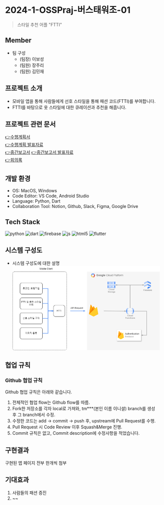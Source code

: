 # 2024-1-OSSPraj-버스태워조-01
> 스타일 추천 어플 "FTTI"

## Member
- 팀 구성
    - (팀장) 이보성
    - (팀원) 장주리
    - (팀원) 김민재
      
## 프로젝트 소개
- 모바일 앱을 통해 사람들에게 선호 스타일을 통해 패션 코드(FTTI)를 부여합니다.
- FTTI를 바탕으로 옷 스타일에 대한 큐레이션과 추천을 해줍니다.
  
## 프로젝트 관련 문서 
[:point_right:수행계획서](Doc/1_1_OSSProj_01_버스태워조_수행계획서.md)  
[:point_right:수행계획 발표자료](https://github.com/CSID-DGU/2024-1-OSSProj-ComfyRide-01/blob/main/Doc/1_2_OSSProj_01_%EB%B2%84%EC%8A%A4%ED%83%9C%EC%9B%8C%EC%A1%B0_%EC%88%98%ED%96%89%EA%B3%84%ED%9A%8D%EB%B0%9C%ED%91%9C%EC%9E%90%EB%A3%8C%20.pdf)  
[:point_right:중간보고서](https://github.com/CSID-DGU/2024-1-OSSProj-ComfyRide-01/blob/main/Doc/2_1_OSSProj_1_%EB%B2%84%EC%8A%A4%ED%83%9C%EC%9B%8C%EC%A1%B0_%EC%A4%91%EA%B0%84%EB%B3%B4%EA%B3%A0%EC%84%9C.md)
[:point_right:중간보고서 발표자료](https://github.com/CSID-DGU/2024-1-OSSProj-ComfyRide-01/blob/main/Doc/2_2_OSSProj_1_%EB%B2%84%EC%8A%A4%ED%83%9C%EC%9B%8C%EC%A1%B0_%EC%A4%91%EA%B0%84%EB%B0%9C%ED%91%9C%EC%9E%90%EB%A3%8C.pdf)  
[:point_right:회의록](https://github.com/CSID-DGU/2024-1-OSSProj-ComfyRide-01/blob/main/Doc/4_2_OSSProj_Tn_Tname_%ED%9A%8C%EC%9D%98%EB%A1%9D.md)

## 개발 환경
- OS: MacOS, Windows
- Code Editor: VS Code, Android Studio
- Language: Python, Dart
- Collaboration Tool: Notion, Github, Slack, Figma, Google Drive

## Tech Stack
![python](https://img.shields.io/badge/Python-3776AB?style=for-the-badge&logo=python&logoColor=white)
![dart](https://img.shields.io/badge/Dart-0175C2?style=for-the-badge&logo=dart&logoColor=white)
![firebase](https://img.shields.io/badge/Firebase-039BE5?style=for-the-badge&logo=Firebase&logoColor=white)
![js](https://img.shields.io/badge/JavaScript-F7DF1E?style=for-the-badge&logo=JavaScript&logoColor=white)
![html5](https://img.shields.io/badge/HTML5-E34F26?style=for-the-badge&logo=html5&logoColor=white)
![flutter](https://img.shields.io/badge/Flutter-02569B?style=for-the-badge&logo=flutter&logoColor=white)

## 시스템 구성도
- 시스템 구성도에 대한 설명
![SystemDiagram](./Doc/Diagrams/시스템구성도.drawio.png)

## 협업 규칙
### Github 협업 규칙

Github 협업 규칙은 아래와 같습니다.

1. 전체적인 협업 flow는 Github flow를 따름.
2. Fork한 저장소를 각자 local로 가져와, tm***(본인 이름 이니셜) branch를 생성 후 그 branch에서 수정.
3. 수정한 코드는 add -> commit -> push 후, upstream에 Pull Request를 수행.
6. Pull Request 시 Code Review 이후 Squash&Merge 진행.
7. Commit 규칙은 없고, Commit description에 수정사항을 적었습니다.


## 구현결과
구현된 앱 페이지 전부 한개씩 첨부

## 기대효과
1. 사람들의 패션 증진
2. ~~